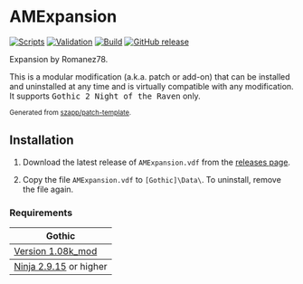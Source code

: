 # AMExpansion

[![Scripts](https://github.com/Romanez78/AMExpansion/actions/workflows/scripts.yml/badge.svg)](https://github.com/Romanez78/AMExpansion/actions/workflows/scripts.yml)
[![Validation](https://github.com/Romanez78/AMExpansion/actions/workflows/validation.yml/badge.svg)](https://github.com/Romanez78/AMExpansion/actions/workflows/validation.yml)
[![Build](https://github.com/Romanez78/AMExpansion/actions/workflows/build.yml/badge.svg)](https://github.com/Romanez78/AMExpansion/actions/workflows/build.yml)
[![GitHub release](https://img.shields.io/github/v/release/Romanez78/AMExpansion.svg)](https://github.com/Romanez78/AMExpansion/releases/latest)  
<!-- [![World of Gothic](https://raw.githubusercontent.com/szapp/patch-template/main/.github/actions/initialization/badges/wog.svg)](https://www.worldofgothic.de/dl/download_XXXX.htm) -->
<!-- [![Spine](https://raw.githubusercontent.com/szapp/patch-template/main/.github/actions/initialization/badges/spine.svg)](https://clockwork-origins.com/spine) -->
<!-- [![Steam workshop](https://img.shields.io/badge/steam-workshop-2a3f5a?logo=steam&labelColor=1b2838)](https://steamcommunity.com/sharedfiles/filedetails/?id=XXXXXXXXXX) -->

Expansion by Romanez78.

This is a modular modification (a.k.a. patch or add-on) that can be installed and uninstalled at any time and is virtually compatible with any modification.
It supports <kbd>Gothic 2 Night of the Raven</kbd> only.

<sup>Generated from [szapp/patch-template](https://github.com/szapp/patch-template).</sup>

## Installation

1. Download the latest release of `AMExpansion.vdf` from the [releases page](https://github.com/Romanez78/AMExpansion/releases/latest).

2. Copy the file `AMExpansion.vdf` to `[Gothic]\Data\`. To uninstall, remove the file again.

<!--
The patch is also available on
- [World of Gothic](https://www.worldofgothic.de/dl/download_XXXX.htm) | [Forum thread](https://forum.worldofplayers.de/forum/threads/XXXXXXX)
- [Spine Mod-Manager](https://clockwork-origins.com/spine/)
- [Steam Workshop Gothic 1](https://steamcommunity.com/sharedfiles/filedetails/?id=XXXXXXXXXX)
-->

### Requirements

<table><thead><tr><th>Gothic</th></tr></thead>
<tbody><tr><td><a href="https://www.worldofgothic.de/dl/download_34.htm">Version 1.08k_mod</a></td></tr></tbody>
<tbody><tr><td colspan="1" align="center"><a href="https://github.com/szapp/Ninja">Ninja 2.9.15</a> or higher</td></tr></tbody></table>

<!--

If you are interested in writing your own patch, please do not copy this patch!
Instead refer to the PATCH TEMPLATE to build a foundation that is customized to your needs!
The patch template can found at https://github.com/szapp/patch-template.

-->
